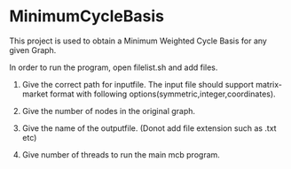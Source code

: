 # MinimumCycleBasis
This project is used to obtain a Minimum Weighted Cycle Basis for any given Graph.

In order to run the program, open filelist.sh and add files.

1) Give the correct path for inputfile. The input file should support matrix-market format with following options(symmetric,integer,coordinates).

2) Give the number of nodes in the original graph.

3) Give the name of the outputfile. (Donot add file extension such as .txt etc) 

4) Give number of threads to run the main mcb program.
